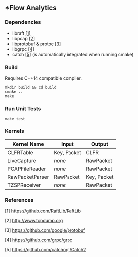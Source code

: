 
## *Flow Analytics

### Dependencies

* libraft [[1]](https://github.com/RaftLib/RaftLib)
* libpcap [[2]](http://www.tcpdump.org)
* libprotobuf & protoc [[3]](https://github.com/google/protobuf)
* libgrpc [[4]](https://github.com/grpc/grpc)
* catch [[5]](https://github.com/catchorg/Catch2) (is automatically integrated when running cmake)

### Build

Requires C++14 compatible compiler.

    mkdir build && cd build
    cmake ..
    make
    
### Run Unit Tests

    make test

### Kernels

|Kernel Name         |Input                                 |Output                                |
|--------------------|--------------------------------------|--------------------------------------|
|CLFRTable           |Key, Packet                           |CLFR                                  |
|LiveCapture         |*none*                                |RawPacket                             |
|PCAPFileReader      |*none*                                |RawPacket                             |
|RawPacketParser     |RawPacket                             |Key, Packet                           |
|TZSPReceiver        |*none*                                |RawPacket                             |

### References

[1] https://github.com/RaftLib/RaftLib

[2] http://www.tcpdump.org

[3] https://github.com/google/protobuf

[4] https://github.com/grpc/grpc

[5] https://github.com/catchorg/Catch2